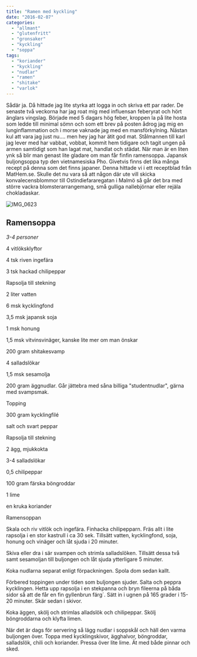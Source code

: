 ```yaml
---
title: "Ramen med kyckling"
date: "2016-02-07"
categories: 
  - "allmant"
  - "glutenfritt"
  - "gronsaker"
  - "kyckling"
  - "soppa"
tags: 
  - "koriander"
  - "kyckling"
  - "nudlar"
  - "ramen"
  - "shitake"
  - "varlok"
---
```


Sådär ja. Då hittade jag lite styrka att logga in och skriva ett par rader. De senaste två veckorna har jag roat mig med influensan feberyrat och hört änglars vingslag. Började med 5 dagars hög feber, kroppen la på lite hosta som ledde till minimal sömn och som ett brev på posten ådrog jag mig en lunginflammation och i morse vaknade jag med en mansförkylning. Nästan kul att vara jag just nu.... men hey jag har ätit god mat. Stålmannen till karl jag lever med har vabbat, vobbat, kommit hem tidigare och tagit ungen på armen samtidigt som han lagat mat, handlat och städat. När man är en liten ynk så blir man genast lite gladare om man får finfin ramensoppa. Japansk buljongsoppa typ den vietnamesiska Pho. Givetvis finns det lika många recept på denna som det finns japaner. Denna hittade vi i ett receptblad från MatHem.se. Skulle det nu vara så att någon där ute vill skicka konvalecensblommor till Ostindiefararegatan i Malmö så går det bra med större vackra blomsterarrangemang, små gulliga nallebjörnar eller rejäla chokladaskar.

![IMG_0623](images/IMG_0623-1020x1020.jpg)

## Ramensoppa

_3-4 personer_

4 vitlöksklyftor

4 tsk riven ingefära

3 tsk hackad chilipeppar

Rapsolja till stekning

2 liter vatten

6 msk kycklingfond

3,5 msk japansk soja

1 msk honung

1,5 msk vitvinsvinäger, kanske lite mer om man önskar

200 gram shitakesvamp

4 salladslökar

1,5 msk sesamolja

200 gram äggnudlar. Går jättebra med såna billiga "studentnudlar", gärna med svampsmak.

Topping

300 gram kycklingfilé

salt och svart peppar

Rapsolja till stekning

2 ägg, mjukkokta

3-4 salladslökar

0,5 chilipeppar

100 gram färska böngroddar

1 lime

en kruka koriander

Ramensoppan

Skala och riv vitlök och ingefära. Finhacka chilipepparn. Fräs allt i lite rapsolja i en stor kastrull i ca 30 sek. Tillsätt vatten, kycklingfond, soja, honung och vinäger och låt sjuda i 20 minuter.

Skiva eller dra i sär svampen och strimla salladslöken. Tillsätt dessa två samt sesamoljan till buljongen och låt sjuda ytterligare 5 minuter.

Koka nudlarna separat enligt förpackningen. Spola dom sedan kallt.

Förbered toppingen under tiden som buljongen sjuder. Salta och peppra kycklingen. Hetta upp rapsolja i en stekpanna och bryn fileerna på båda sidor så att de får en fin gyllenbrun färg´. Sätt in i ugnen på 165 grader i 15-20 minuter. Skär sedan i skivor.

Koka äggen, skölj och strimlas alladslök och chilipeppar. Skölj böngroddarna och klyfta limen.

När det är dags för servering så lägg nudlar i soppskål och häll den varma buljongen över. Toppa med kycklingskivor, ägghalvor, böngroddar, salladslök, chili och koriander. Pressa över lite lime. Ät med både pinnar och sked.
